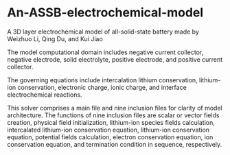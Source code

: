 # An-ASSB-electrochemical-model
A 3D layer electrochemical model of all-solid-state battery made by Weizhuo Li, Qing Du, and Kui Jiao

The model computational domain includes negative current collector, negative electrode, solid electrolyte, positive electrode, and positive current collector. 

The governing equations include intercalation lithium conservation, lithium-ion conservation, electronic charge, ionic charge, and interface electrochemical reactions.

This solver comprises a main file and nine inclusion files for clarity of model architecture. The functions of nine inclusion files are scalar or vector fields creation, physical field initialization, lithium-ion species fields calculation, intercalated lithium-ion conservation equation, lithium-ion conservation equation, potential fields calculation, electron conservation equation, ion conservation equation, and termination condition in sequence, respectively.
